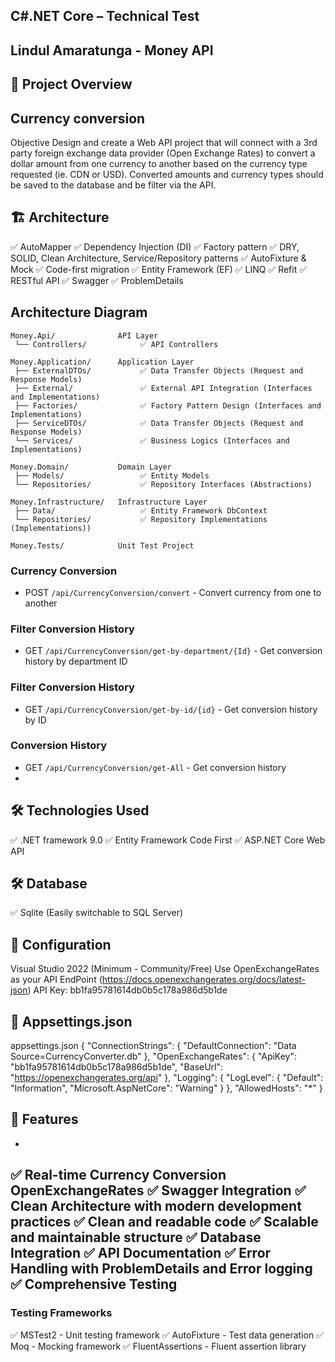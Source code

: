 ## C#.NET Core – Technical Test
## Lindul Amaratunga - Money API

## 🎯 Project Overview
## Currency conversion

Objective
Design and create a Web API project that will connect with a 3rd party foreign exchange data provider (Open Exchange Rates)
to convert a dollar amount from one currency to another based on the currency type requested (ie. CDN or USD). 
Converted amounts and currency types should be saved to the database and be filter via the API.


## 🏗️ Architecture
✅ AutoMapper
✅ Dependency Injection (DI)
✅ Factory pattern
✅ DRY, SOLID, Clean Architecture, Service/Repository patterns
✅ AutoFixture & Mock
✅ Code-first migration
✅ Entity Framework (EF) 
✅ LINQ
✅ Refit
✅ RESTful API
✅ Swagger
✅ ProblemDetails


## Architecture Diagram
```
Money.Api/              API Layer
 └── Controllers/            ✅ API Controllers

Money.Application/      Application Layer
 ├── ExternalDTOs/           ✅ Data Transfer Objects (Request and Response Models)
 ├── External/               ✅ External API Integration (Interfaces and Implementations)
 ├── Factories/              ✅ Factory Pattern Design (Interfaces and Implementations)
 ├── ServiceDTOs/            ✅ Data Transfer Objects (Request and Response Models)
 └── Services/               ✅ Business Logics (Interfaces and Implementations)

Money.Domain/           Domain Layer
 ├── Models/                 ✅ Entity Models
 └── Repositories/           ✅ Repository Interfaces (Abstractions)

Money.Infrastructure/   Infrastructure Layer
 ├── Data/                   ✅ Entity Framework DbContext
 └── Repositories/           ✅ Repository Implementations (Implementations))   

Money.Tests/            Unit Test Project
```


### Currency Conversion
- POST `/api/CurrencyConversion/convert` - Convert currency from one to another

### Filter Conversion History
- GET `/api/CurrencyConversion/get-by-department/{Id}` - Get conversion history by department ID

### Filter Conversion History
- GET `/api/CurrencyConversion/get-by-id/{id}` - Get conversion history by ID

### Conversion History
- GET `/api/CurrencyConversion/get-All` - Get conversion history
- 


## 🛠️ Technologies Used
✅ .NET framework 9.0
✅ Entity Framework Code First
✅ ASP.NET Core Web API


## 🛠️ Database
✅ Sqlite (Easily switchable to SQL Server)


## 🔧 Configuration
Visual Studio 2022 (Minimum - Community/Free)
Use OpenExchangeRates as your API EndPoint (https://docs.openexchangerates.org/docs/latest-json)
API Key: bb1fa95781614db0b5c178a986d5b1de
  

## 🔧 Appsettings.json
appsettings.json
{
  "ConnectionStrings": {
    "DefaultConnection": "Data Source=CurrencyConverter.db"
  },
  "OpenExchangeRates": {
    "ApiKey": "bb1fa95781614db0b5c178a986d5b1de",
    "BaseUrl": "https://openexchangerates.org/api"
  },
  "Logging": {
    "LogLevel": {
      "Default": "Information",
      "Microsoft.AspNetCore": "Warning"
    }
  },
  "AllowedHosts": "*"
}


## 🚀 Features
-
✅ Real-time Currency Conversion OpenExchangeRates
✅ Swagger Integration
✅ Clean Architecture with modern development practices
✅ Clean and readable code
✅ Scalable and maintainable structure
✅ Database Integration
✅ API Documentation
✅ Error Handling with ProblemDetails and Error logging
✅ Comprehensive Testing
-


### Testing Frameworks
✅ MSTest2 - Unit testing framework
✅ AutoFixture - Test data generation
✅ Moq - Mocking framework
✅ FluentAssertions - Fluent assertion library



